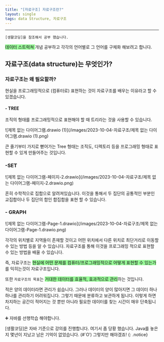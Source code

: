 ```yaml
---
title: "[자료구조] 자료구조란?"
layout: single
tags: data Structure, 자료구조
---
```


---

`[생활코딩]을 참조해서 공부 했습니다.`

<span style="background-color: #98fb98">데이터 스트럭쳐 </span> 개념 공부하고 각각의 언어별로 그 언어를 구체화 해보려고 합니다.



## 자료구조(data structure)는 무엇인가?

### 자료구조는 왜 필요할까?

현실을 프로그래밍적으로 (컴퓨터로) 표현하는 것이 자료구조를 배우는 이유라고 할 수 있겠습니다.

#### - TREE

조직의 형태를 프로그래밍적으로 표현해야 할 때 트리라는 것을 사용할 수 있습니다.

![제목 없는 다이어그램.drawio (1)](/images/2023-10-04-자료구조/제목 없는 다이어그램.drawio (1).png)

큰 줄기부터 가지로 뻗어가는 Tree 형태는 조직도, 디렉토리 등을 프로그래밍 형태로 표현할 수 있게 만들어주는 것입니다.

### -SET

![제목 없는 다이어그램-페이지-2.drawio](/images/2023-10-04-자료구조/제목 없는 다이어그램-페이지-2.drawio.png)

흔히 수학적으로 집합으로 알려져있습니다.  이것을 통해서 두 집단의 공통적인 부분인 교집합이나 두 집단의 합인 합집합을 표현 할 수 있습니다.



### - GRAPH

![제목 없는 다이어그램-Page-1.drawio](/images/2023-10-04-자료구조/제목 없는 다이어그램-Page-1.drawio.png)

각각의 위치별로 지역들이 존재할 것이고 어떤 위치에서 다른 위치로 최단거리로 이동할 수 있는 방법 등을 알 수 있습니다. 자료구조를 통해 이것을 프로그래밍 적으로 표현할 수 있는 방법을 배울 수 있습니다.



즉, 자료구조는 <span style="background-color:  #98fb98">현실에 어떤 문제를 컴퓨터/프로그래밍적으로 어떻게 표현할 수 있는가</span>를 익히는것이 자료구조입니다.

또한 `자료구조의 목표`는 <Span style="background-color: #98fb98">거대한 데이터를 효율적, 효과적으로 관리</span>하는 것입니다.

적은 양의 데이터라면 관리가 쉽습니다. 그러나 데이터의 양이 많아지면 그 데이터 하나하나를 관리하기 어려워집니다. 그렇기 때문에 분류하고 보관하게 됩니다. 이렇게 하면 차지하는 공간이 적어지는 것 뿐만 아니라 필요한 데이터를 찾는 시간이 매우 단축됩니다.



➕ 자바를 선행학습 해야합니다.

[생활코딩]은 자바 기준으로 강의를 진행합니다. 여기서 좀 당황 했습니다. Java를 놓은지 몇년이 지났고 남은 기억이 없었습니다. (#`O′)  그렇지만 해야겠죠!
{: .notice}





